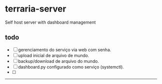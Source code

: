 # terraria-server
Self host server with dashboard management

## todo

- [ ] gerenciamento do serviço via web com senha.
- [ ] upload inicial de arquivo de mundo.
- [ ] backup/download de arquivo do mundo.
- [ ] dashboard.py configurado como serviço (systemctl).
- [ ] 

---
